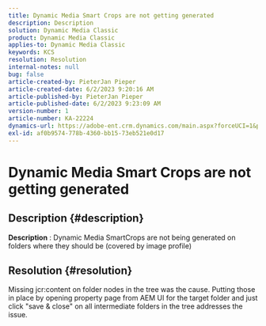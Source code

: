 ```yaml
---
title: Dynamic Media Smart Crops are not getting generated
description: Description
solution: Dynamic Media Classic
product: Dynamic Media Classic
applies-to: Dynamic Media Classic
keywords: KCS
resolution: Resolution
internal-notes: null
bug: false
article-created-by: PieterJan Pieper
article-created-date: 6/2/2023 9:20:16 AM
article-published-by: PieterJan Pieper
article-published-date: 6/2/2023 9:23:09 AM
version-number: 1
article-number: KA-22224
dynamics-url: https://adobe-ent.crm.dynamics.com/main.aspx?forceUCI=1&pagetype=entityrecord&etn=knowledgearticle&id=5d084fae-2601-ee11-8f6e-6045bd006e5a
exl-id: af0b9574-778b-4360-bb15-73eb521e0d17
---
```

# Dynamic Media Smart Crops are not getting generated

## Description {#description}


<b>Description</b> : Dynamic Media SmartCrops are not being generated on folders where they should be (covered by image profile)


## Resolution {#resolution}


Missing jcr:content on folder nodes in the tree was the cause. Putting those in place by opening property page from AEM UI for the target folder and just click "save & close" on all intermediate folders in the tree addresses the issue.
